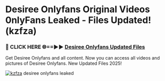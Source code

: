 # Desiree Onlyfans Original Videos 0nlyFans Leaked - Files Updated! (kzfza)

<h3>🔴 CLICK HERE 🌐==►► <a href="https://tinyurl.com/ms9xzufz" rel="nofollow">Desiree Onlyfans Updated Files</a></h3>

Get Desiree Onlyfans and all content. Now you can access all videos and pictures of Desiree Onlyfans. New Updated Files 2025!

[![kzfza](https://i.imgur.com/ppqm5kG.gif)](https://tinyurl.com/ms9xzufz)
desiree onlyfans leaked